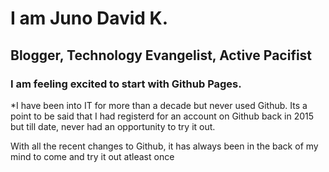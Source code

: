 # I am Juno David K.
## Blogger, Technology Evangelist, Active Pacifist


### I am feeling excited to start with Github Pages. 

*I have been into IT for more than a decade but never used Github. Its a point to be said that I had registerd for an account on Github back in 2015 but till date, never had an opportunity to try it out. 

With all the recent changes to Github, it has always been in the back of my mind to come and try it out atleast once

